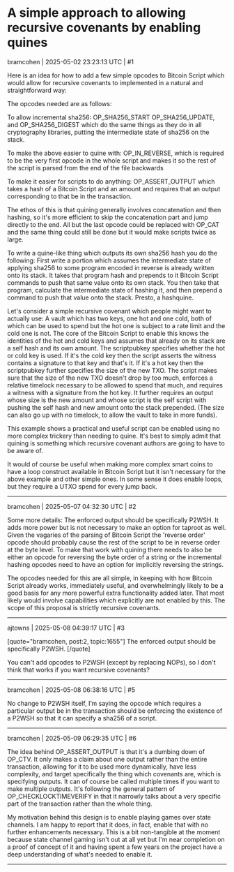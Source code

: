 # A simple approach to allowing recursive covenants by enabling quines

bramcohen | 2025-05-02 23:23:13 UTC | #1

Here is an idea for how to add a few simple opcodes to Bitcoin Script which would allow for recursive covenants to implemented in a natural and straightforward way:

The opcodes needed are as follows:

To allow incremental sha256: OP_SHA256_START OP_SHA256_UPDATE, and OP_SHA256_DIGEST which do the same things as they do in all cryptography libraries, putting the intermediate state of sha256 on the stack.

To make the above easier to quine with: OP_IN_REVERSE, which is required to be the very first opcode in the whole script and makes it so the rest of the script is parsed from the end of the file backwards

To make it easier for scripts to do anything: OP_ASSERT_OUTPUT which takes a hash of a Bitcoin Script and an amount and requires that an output corresponding to that be in the transaction.

The ethos of this is that quining generally involves concatenation and then hashing, so it's more efficient to skip the concatenation part and jump directly to the end. All but the last opcode could be replaced with OP_CAT and the same thing could still be done but it would make scripts twice as large.

To write a quine-like thing which outputs its own sha256 hash you do the following: First write a portion which assumes the intermediate state of applying sha256 to some program encoded in reverse is already written onto its stack. It takes that program hash and prepends to it Bitcoin Script commands to push that same value onto its own stack. You then take that program, calculate the intermediate state of hashing it, and then prepend a command to push that value onto the stack. Presto, a hashquine.

Let's consider a simple recursive covenant which people might want to actually use: A vault which has two keys, one hot and one cold, both of which can be used to spend but the hot one is subject to a rate limit and the cold one is not. The core of the Bitcoin Script to enable this knows the identities of the hot and cold keys and assumes that already on its stack are a self hash and its own amount. The scriptpubkey specifies whether the hot or cold key is used. If it's the cold key then the script asserts the witness contains a signature to that key and that's it. If it's a hot key then the scriptpubkey further specifies the size of the new TXO. The script makes sure that the size of the new TXO doesn't drop by too much, enforces a relative timelock necessary to be allowed to spend that much, and requires a witness with a signature from the hot key. It further requires an output whose size is the new amount and whose script is the self script with pushing the self hash and new amount onto the stack prepended. (The size can also go up with no timelock, to allow the vault to take in more funds).

This example shows a practical and useful script can be enabled using no more complex trickery than needing to quine. It's best to simply admit that quining is something which recursive covenant authors are going to have to be aware of.

It would of course be useful when making more complex smart coins to have a loop construct available in Bitcoin Script but it isn't necessary for the above example and other simple ones. In some sense it does enable loops, but they require a UTXO spend for every jump back.

-------------------------

bramcohen | 2025-05-07 04:32:30 UTC | #2

Some more details: The enforced output should be specifically P2WSH. It adds more power but is not necessary to make an option for taproot as well. Given the vagaries of the parsing of Bitcoin Script the 'reverse order' opcode should probably cause the rest of the script to be in reverse order at the byte level. To make that work with quining there needs to also be either an opcode for reversing the byte order of a string or the incremental hashing opcodes need to have an option for implicitly reversing the strings.

The opcodes needed for this are all simple, in keeping with how Bitcoin Script already works, immediately useful, and overwhelmingly likely to be a good basis for any more powerful extra functionality added later. That most likely would involve capabilities which explicitly are not enabled by this. The scope of this proposal is strictly recursive covenants.

-------------------------

ajtowns | 2025-05-08 04:39:17 UTC | #3

[quote="bramcohen, post:2, topic:1655"]
The enforced output should be specifically P2WSH.
[/quote]

You can't add opcodes to P2WSH (except by replacing NOPs), so I don't think that works if you want recursive covenants?

-------------------------

bramcohen | 2025-05-08 06:38:16 UTC | #5

No change to P2WSH itself, I’m saying the opcode which requires a particular output be in the transaction should be enforcing the existence of a P2WSH so that it can specify a sha256 of a script.

-------------------------

bramcohen | 2025-05-09 06:29:35 UTC | #6

The idea behind OP_ASSERT_OUTPUT is that it's a dumbing down of OP_CTV. It only makes a claim about one output rather than the entire transaction, allowing for it to be used more dynamically, have less complexity, and target specifically the thing which covenants are, which is specifying outputs. It can of course be called multiple times if you want to make multiple outputs. It's following the general pattern of OP_CHECKLOCKTIMEVERIFY in that it narrowly talks about a very specific part of the transaction rather than the whole thing.

My motivation behind this design is to enable playing games over state channels. I am happy to report that it does, in fact, enable that with no further enhancements necessary. This is a bit non-tangible at the moment because state channel gaming isn't out at all yet but I'm near completion on a proof of concept of it and having spent a few years on the project have a deep understanding of what's needed to enable it.

-------------------------


